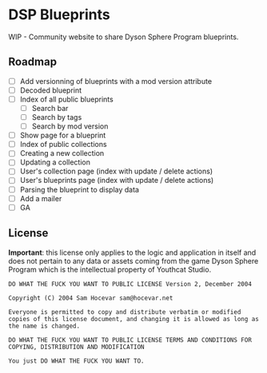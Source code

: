 # DSP Blueprints

WIP - Community website to share Dyson Sphere Program blueprints.

## Roadmap

- [ ] Add versionning of blueprints with a mod version attribute
- [ ] Decoded blueprint
- [ ] Index of all public blueprints
  - [ ] Search bar
  - [ ] Search by tags
  - [ ] Search by mod version
- [ ] Show page for a blueprint
- [ ] Index of public collections
- [ ] Creating a new collection
- [ ] Updating a collection
- [ ] User's collection page (index with update / delete actions)
- [ ] User's blueprints page (index with update / delete actions)
- [ ] Parsing the blueprint to display data
- [ ] Add a mailer
- [ ] GA

## License

**Important**: this license only applies to the logic and application in itself and does not pertain to any data or assets coming from the game Dyson Sphere Program which is the intellectual property of Youthcat Studio.

```
DO WHAT THE FUCK YOU WANT TO PUBLIC LICENSE Version 2, December 2004

Copyright (C) 2004 Sam Hocevar sam@hocevar.net

Everyone is permitted to copy and distribute verbatim or modified copies of this license document, and changing it is allowed as long as the name is changed.

DO WHAT THE FUCK YOU WANT TO PUBLIC LICENSE TERMS AND CONDITIONS FOR COPYING, DISTRIBUTION AND MODIFICATION

You just DO WHAT THE FUCK YOU WANT TO.
```